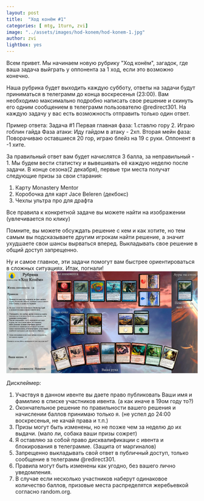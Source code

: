 ```yaml
---
layout: post
title:  "Ход конём #1"
categories: [ mtg, 1turn, zvi]
image: "../assets/images/hod-konem/hod-konem-1.jpg"
author: zvi
lightbox: yes
---
```


Всем привет. Мы начинаем новую рубрику "Ход конём", загадок, где ваша задача выйграть у оппонента за 1 ход, если это возможно конечно.

Наша рубрика будет выходить каждую субботу, ответы на задачи будут приниматься в телеграмм до конца воскресенья (23:00). Вам необходимо максимально подробно написать свое решение и скинуть его одним сообщением в телеграмм пользователю @redirect301. На каждую задачу у вас есть возможность отправить только один ответ. 

Пример ответа:
Задача #1
Первая главная фаза: 1.ставлю гору
2. Играю гоблин гайда
Фаза атаки: Иду гайдом в атаку - 2хп.
Вторая мейн фаза: Поворачиваю оставшиеся 20 гор, играю блейз на 19 с руки.
Оппонент в -1 хите.

За правильный ответ вам будет начислятся 3 балла, за неправильный - 1. Мы будем вести статистку и вывешивать её каждую неделю после задачи. В конце сезона(2 декабря), первые три места получат следующие призы за свои старания:
1. Карту Monastery Mentor
2. Коробочка для карт Jace Beleren (декбокс)
3. Чехлы ультра про для драфта 

Все правила к конкретной задаче вы можете найти на изображении (увлечивается по клику)

Помните, вы можете обсуждать решение с кем и как хотите, но тем самым вы подсказываете другим игрокам найти решение, а значит ухудшаете свои шансы вырваться вперед.
Выкладывать свое решение в общий доступ запрещенно.

Ну и самое главное, эти задачи помогут вам быстрее ориентироваться в сложных ситуациях. Итак, погнали!
<a data-fancybox="gallery" href="../assets/images/hod-konem/hod-konem-1.jpg"><img src="../assets/images/hod-konem/hod-konem-1.jpg"></a>

Дисклеймер: 
1. Участвуя в данном ивенте вы даете право публиковать Ваши имя и фамилию в списке участников ивента. (а как иначе в 19ом году то?)
2. Окончательное решение по правильности вашего решения и начислении баллов принимаю только я. (не успел до 24:00 воскресенья, не качай права и т.п.)
3. Призы могут быть изменены, но не позже чем за неделю до их выдачи. (мало ли, собака ваши призы сожрет)
4. Я оставляю за собой право дисквалификации с ивента и блокирования в телеграмме. (Защита от маргиналов)
5. Запрещенно выкладывать свой ответ в публичный доступ, только сообщение в телеграмм @redirect301.
6. Правила могут быть изменены как угодно, без вашего лично уведомления.
7. В случае если несколько участников наберут одинаковое количество баллов, призовые места распределятся жеребьевкой согласно random.org.
